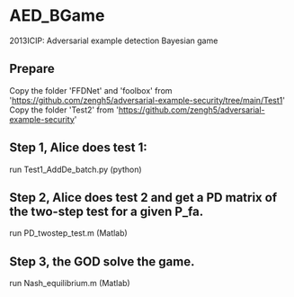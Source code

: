 # AED_BGame
2013ICIP: Adversarial example detection Bayesian game

## Prepare
Copy the folder 'FFDNet' and 'foolbox' from 'https://github.com/zengh5/adversarial-example-security/tree/main/Test1'  
Copy the folder 'Test2' from 'https://github.com/zengh5/adversarial-example-security'  

## Step 1, Alice does test 1:  
   run Test1_AddDe_batch.py  (python)

## Step 2, Alice does test 2 and get a PD matrix of the two-step test for a given P_fa.  
   run PD_twostep_test.m     (Matlab)

## Step 3, the GOD solve the game.  
   run Nash_equilibrium.m    (Matlab)  

